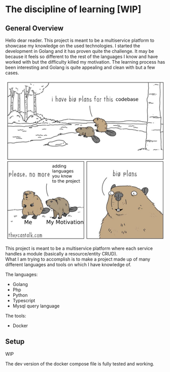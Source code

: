 # The discipline of learning [WIP]

## General Overview
Hello dear reader. This project is meant to be a multiservice platform to showcase my knowledge on the used technologies. I started the development in Golang and it has proven quite the challenge. It may be because it feels so different to the rest of the languages I know and have worked with but the difficulty killed my motivation. The learning process has been interesting and Golang is quite appealing and clean with but a few cases.

![big plans](big-plans-codebase.jpg)

This project is meant to be a multiservice platform where each service handles a module (basically a resource/entity CRUD).   
What I am trying to accomplish is to make a project made up of many different languages and tools on which I have knowledge of.

The languages:
* Golang
* Php
* Python
* Typescript
* Mysql query language

The tools:
* Docker

## Setup
WIP

The dev version of the docker compose file is fully tested and working.
